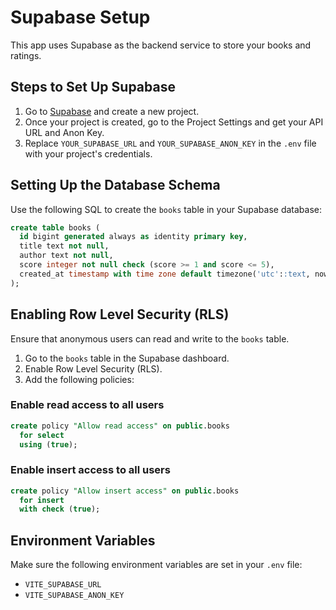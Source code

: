 # Supabase Setup

This app uses Supabase as the backend service to store your books and ratings.

## Steps to Set Up Supabase

1. Go to [Supabase](https://supabase.io) and create a new project.
2. Once your project is created, go to the Project Settings and get your API URL and Anon Key.
3. Replace `YOUR_SUPABASE_URL` and `YOUR_SUPABASE_ANON_KEY` in the `.env` file with your project's credentials.

## Setting Up the Database Schema

Use the following SQL to create the `books` table in your Supabase database:

```sql
create table books (
  id bigint generated always as identity primary key,
  title text not null,
  author text not null,
  score integer not null check (score >= 1 and score <= 5),
  created_at timestamp with time zone default timezone('utc'::text, now()) not null
);
```

## Enabling Row Level Security (RLS)

Ensure that anonymous users can read and write to the `books` table.

1. Go to the `books` table in the Supabase dashboard.
2. Enable Row Level Security (RLS).
3. Add the following policies:

### Enable read access to all users

```sql
create policy "Allow read access" on public.books
  for select
  using (true);
```

### Enable insert access to all users

```sql
create policy "Allow insert access" on public.books
  for insert
  with check (true);
```

## Environment Variables

Make sure the following environment variables are set in your `.env` file:

- `VITE_SUPABASE_URL`
- `VITE_SUPABASE_ANON_KEY`